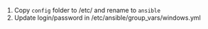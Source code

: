 1. Copy `config` folder to /etc/ and rename to `ansible`
2. Update login/password in /etc/ansible/group_vars/windows.yml
